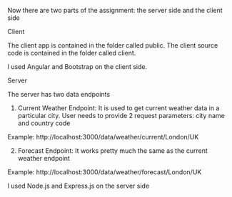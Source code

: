 Now there are two parts of the assignment: the server side and the client side

Client

The client app is contained in the folder called public.
The client source code is contained in the folder called client.

I used Angular and Bootstrap on the client side.

Server 

The server has two data endpoints

1) Current Weather Endpoint: It is used to get current weather data in a particular city. 
User needs to provide 2 request parameters: city name and country code 

Example:
http://localhost:3000/data/weather/current/London/UK


2) Forecast Endpoint: It works pretty much the same as the current weather endpoint

Example:
http://localhost:3000/data/weather/forecast/London/UK

I used Node.js and Express.js on the server side



